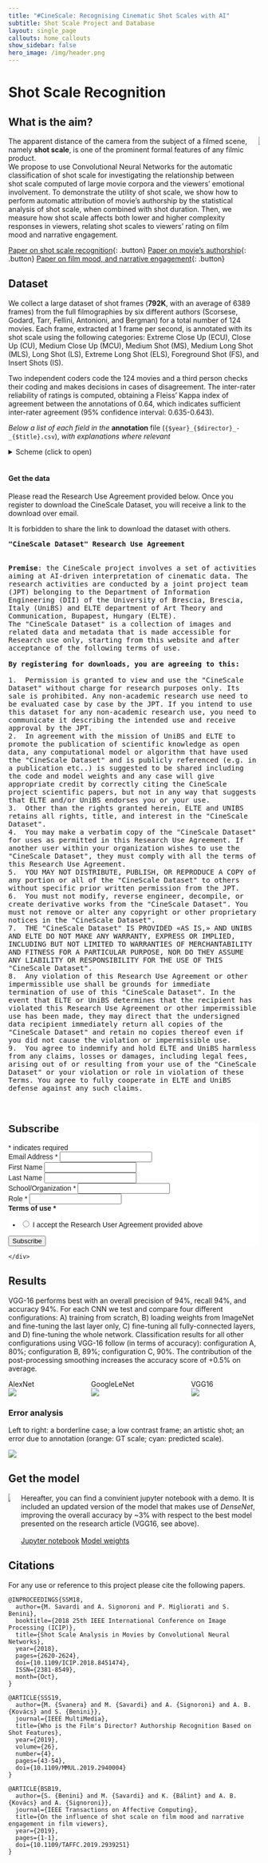 ```yaml
---
title: "#CineScale: Recognising Cinematic Shot Scales with AI"
subtitle: Shot Scale Project and Database
layout: single_page
callouts: home_callouts
show_sidebar: false
hero_image: /img/header.png
---
```


<!-- #region -->
# Shot Scale Recognition


## What is the aim?
<div class="columns is-mobile is-centered is-vcentered">
  <div class="column is-4">
    <span>The apparent distance of the camera from the subject of a filmed scene, namely <b>shot scale</b>, is one of the prominent formal features of any filmic product. <br/>
        We propose to use Convolutional Neural Networks for the automatic classification of shot scale for investigating the relationship between shot scale computed of large movie corpora and the viewers’ emotional involvement. To demonstrate the utility of shot scale, we show how to perform automatic attribution of movie’s authorship by the statistical analysis of shot scale, when combined with shot duration. Then, we measure how shot scale affects both lower and higher complexity responses in viewers, relating shot scales to viewers’ rating on film mood and narrative engagement.
      </span>
  </div>
  <div class="column">
    <img src="img/shottype.jpg">
  </div>
</div>

[Paper on shot scale recognition](https://ieeexplore.ieee.org/document/8451474){: .button}
[Paper on movie’s authorship](https://ieeexplore.ieee.org/document/8826335){: .button}
[Paper on film mood, and narrative engagement](https://ieeexplore.ieee.org/document/8822965){: .button}



<!-- #endregion -->

## Dataset

<!-- #region -->
We collect a large dataset of shot frames (<b>792K</b>, with an average of 6389 frames) from the full filmographies by six different authors (Scorsese, Godard, Tarr, Fellini, Antonioni, and Bergman) for a total number of 124 movies. Each frame, extracted at 1 frame per second, is annotated with its shot scale using the following categories: Extreme Close Up (ECU), Close Up (CU), Medium Close Up (MCU), Medium Shot (MS), Medium Long Shot (MLS), Long Shot (LS), Extreme Long Shot (ELS), Foreground Shot (FS), and Insert Shots (IS).

Two independent coders code the 124 movies and a third person checks their coding and makes decisions in cases of disagreement. The inter-rater reliability of ratings is computed, obtaining a Fleiss’ Kappa index of agreement between the annotations of 0.64, which indicates sufficient inter-rater agreement (95% confidence interval: 0.635-0.643).

*Below a list of each field in the* **annotation** file (`{$year}_{$director}_-_{$title}.csv`), *with explanations where relevant*
<details>
 <summary>Scheme (click to open)</summary>
    <table>
  <thead>
    <tr>
      <th>Attribute</th>
      <th>Description</th>
    </tr>
  </thead>
  <tbody>
    <tr>
      <td>time</td>
      <td>Time from the movie beginning</td>
    </tr>
    <tr>
      <td>shotscale</td>
      <td>Shot scale class, see next table </td>
    </tr>
  </tbody>    
    </table>
    
 
 <table>
  <thead>
    <tr>
      <th>Code</th>
      <th>Abbreviation</th>
      <th>Class</th>
    </tr>
  </thead>
  <tbody>
    <tr>
      <td>0</td>
      <td>FS</td>
      <td>Foreground Shot</td>
    </tr>
    <tr>
      <td>1</td>
      <td>ECU</td>
      <td>Extreme Close Up</td>
    </tr>
    <tr>
      <td>2</td>
      <td>CU</td>
      <td>Close Up</td>
    </tr>
    <tr>
      <td>3</td>
      <td>MCU</td>
      <td>Medium Close Up</td>
    </tr>
    <tr>
      <td>4</td>
      <td>MS</td>
      <td>Medium Shot</td>
    </tr>
    <tr>
      <td>5</td>
      <td>MLS</td>
      <td>Medium Long Shot</td>
    </tr>
    <tr>
      <td>6</td>
      <td>LS</td>
      <td>Long Shot</td>
    </tr>
    <tr>
      <td>7</td>
      <td>ELS</td>
      <td>Extreme Long Shot</td>
    </tr>
    <tr>
      <td>8</td>
      <td>IS</td>
      <td>Insert Shots</td>
    </tr>
    <tr>
      <td>9</td>
      <td>NA</td>
      <td>Not available</td>
    </tr>
  </tbody>    
 </table>
</details>
<br />
<!-- #endregion -->

<!-- #region -->
<section class="showcase">
    <div class="showcase-content">
    <h4 id="get-the-data">Get the data</h4>

Please read the Research Use Agreement provided below. Once you register to download the CineScale Dataset, you will receive a link to the download over email. 
        
It is forbidden to share the link to download the dataset with others.

<pre class="highlight" style="white-space: pre-wrap">
<b>"CineScale Dataset" Research Use Agreement</b>

<div style="text-align: left">
<b>Premise</b>: the CineScale project involves a set of activities aiming at AI-driven interpretation of cinematic data. The research activities are conducted by a joint project team (JPT) belonging to the Department of Information  Engineering (DII) of the University of Brescia, Brescia, Italy (UniBS) and ELTE department of Art Theory and Communication, Bupapest, Hungary (ELTE).
The "CineScale Dataset" is a collection of images and related data and metadata that is made accessible for Research use only, starting from this website and after acceptance of the following terms of use. 

<b>By registering for downloads, you are agreeing to this:</b>

1.	Permission is granted to view and use the "CineScale Dataset" without charge for research purposes only. Its sale is prohibited. Any non-academic research use need to be evaluated case by case by the JPT. If you intend to use this dataset for any non-academic research use, you need to communicate it describing the intended use and receive approval by the JPT.
2.	In agreement with the mission of UniBS and ELTE to promote the publication of scientific knowledge as open data, any computational model or algorithm that have used the "CineScale Dataset" and is publicly referenced (e.g. in a publication etc..) is suggested to be shared including the code and model weights and any case will give appropriate credit by correctly citing the CineScale project scientific papers, but not in any way that suggests that ELTE and/or UniBS endorses you or your use.
3.	Other than the rights granted herein, ELTE and UNIBS retains all rights, title, and interest in the "CineScale Dataset".
4.	You may make a verbatim copy of the "CineScale Dataset" for uses as permitted in this Research Use Agreement. If another user within your organization wishes to use the "CineScale Dataset", they must comply with all the terms of this Research Use Agreement.
5.	YOU MAY NOT DISTRIBUTE, PUBLISH, OR REPRODUCE A COPY of any portion or all of the "CineScale Dataset" to others without specific prior written permission from the JPT.
6.	You must not modify, reverse engineer, decompile, or create derivative works from the "CineScale Dataset". You must not remove or alter any copyright or other proprietary notices in the "CineScale Dataset".
7.	THE "CineScale Dataset" IS PROVIDED «AS IS,» AND UNIBS AND ELTE DO NOT MAKE ANY WARRANTY, EXPRESS OR IMPLIED, INCLUDING BUT NOT LIMITED TO WARRANTIES OF MERCHANTABILITY AND FITNESS FOR A PARTICULAR PURPOSE, NOR DO THEY ASSUME ANY LIABILITY OR RESPONSIBILITY FOR THE USE OF THIS "CineScale Dataset".
8.	Any violation of this Research Use Agreement or other impermissible use shall be grounds for immediate termination of use of this "CineScale Dataset". In the event that ELTE or UniBS determines that the recipient has violated this Research Use Agreement or other impermissible use has been made, they may direct that the undersigned data recipient immediately return all copies of the "CineScale Dataset" and retain no copies thereof even if you did not cause the violation or impermissible use.
9.	You agree to indemnify and hold ELTE and UniBS harmless from any claims, losses or damages, including legal fees, arising out of or resulting from your use of the "CineScale Dataset" or your violation or role in violation of these Terms. You agree to fully cooperate in ELTE and UniBS defense against any such claims.
</div>

</pre>


<!-- Begin Mailchimp Signup Form -->
<link href="//cdn-images.mailchimp.com/embedcode/classic-10_7.css" rel="stylesheet" type="text/css">
<style type="text/css">
	#mc_embed_signup{background:#fff; clear:left; font:14px Helvetica,Arial,sans-serif; }
	/* Add your own Mailchimp form style overrides in your site stylesheet or in this style block.
	   We recommend moving this block and the preceding CSS link to the HEAD of your HTML file. */
</style>
<div id="mc_embed_signup">
<form action="https://gmail.us2.list-manage.com/subscribe/post?u=e48e43990a072daed947d11cf&amp;id=609f59ff7f" method="post" id="mc-embedded-subscribe-form" name="mc-embedded-subscribe-form" class="validate" target="_blank" novalidate>
    <div id="mc_embed_signup_scroll">
	<h2>Subscribe</h2>
<div class="indicates-required"><span class="asterisk">*</span> indicates required</div>
<div class="mc-field-group">
	<label for="mce-EMAIL">Email Address  <span class="asterisk">*</span>
</label>
	<input type="email" value="" name="EMAIL" class="required email" id="mce-EMAIL">
</div>
<div class="mc-field-group">
	<label for="mce-FNAME">First Name </label>
	<input type="text" value="" name="FNAME" class="" id="mce-FNAME">
</div>
<div class="mc-field-group">
	<label for="mce-LNAME">Last Name </label>
	<input type="text" value="" name="LNAME" class="" id="mce-LNAME">
</div>
<div class="mc-field-group">
	<label for="mce-SCHOOL">School/Organization  <span class="asterisk">*</span>
</label>
	<input type="text" value="" name="SCHOOL" class="required" id="mce-SCHOOL">
</div>
<div class="mc-field-group">
	<label for="mce-ROLE">Role  <span class="asterisk">*</span>
</label>
	<input type="text" value="" name="ROLE" class="required" id="mce-ROLE">
</div>
<div class="mc-field-group input-group">
    <strong>Terms of use  <span class="asterisk">*</span>
</strong>
    <ul><li><input type="radio" value="I accept the Research User Agreement provided above" name="TERMS" id="mce-TERMS-0"><label for="mce-TERMS-0"> I accept the Research User Agreement provided above</label></li>
</ul>
</div>
	<div id="mce-responses" class="clear">
		<div class="response" id="mce-error-response" style="display:none"></div>
		<div class="response" id="mce-success-response" style="display:none"></div>
	</div>    <!-- real people should not fill this in and expect good things - do not remove this or risk form bot signups-->
    <div style="position: absolute; left: -5000px;" aria-hidden="true"><input type="text" name="b_e48e43990a072daed947d11cf_609f59ff7f" tabindex="-1" value=""></div>
    <div class="clear"><input type="submit" value="Subscribe" name="subscribe" id="mc-embedded-subscribe" class="button"></div>
    </div>
</form>
</div>
<script type='text/javascript' src='//s3.amazonaws.com/downloads.mailchimp.com/js/mc-validate.js'></script><script type='text/javascript'>(function($) {window.fnames = new Array(); window.ftypes = new Array();fnames[0]='EMAIL';ftypes[0]='email';fnames[1]='FNAME';ftypes[1]='text';fnames[2]='LNAME';ftypes[2]='text';fnames[3]='SCHOOL';ftypes[3]='text';fnames[4]='ROLE';ftypes[4]='text';fnames[5]='TERMS';ftypes[5]='radio';}(jQuery));var $mcj = jQuery.noConflict(true);</script>
<!--End mc_embed_signup-->
    
    </div>
</section>
<!-- #endregion -->

<!-- #region -->
## Results

VGG-16 performs best with an overall precision of 94%, recall 94%, and accuracy 94%. 
For each CNN we test and compare four different configurations: A) training from scratch, B) loading weights from ImageNet and fine-tuning the last layer only, C) fine-tuning all fully-connected layers, and D) fine-tuning the whole network. 
Classification results for all other configurations using VGG-16 follow (in terms of accuracy): configuration A, 80%; configuration B, 89%; configuration C, 90%. The contribution of the post-processing smoothing increases the accuracy score of +0.5% on average. 

<div class="columns is-mobile is-centered is-vcentered">
  <div class="column is-3">
      AlexNet<br/>
      <img src="img/alex-4.png">
  </div>
  <div class="column is-3">
      GoogleLeNet<br/>
      <img src="img/google-4.png">
  </div>
  <div class="column is-3">
      VGG16<br/>
      <img src="img/vgg-4v2.png">
  </div>
</div>


### Error analysis
Left to right: a borderline case; a low contrast frame; an artistic shot; an error due to annotation (orange: GT scale; cyan: predicted scale). 
<div class="columns is-mobile is-centered is-vcentered">
  <div class="column is-6">
    <img src="img/errors.jpg">
  </div>
</div>
<!-- #endregion -->

## Get the model

<div class="columns is-mobile is-centered is-vcentered">
  <div class="column is-5">
      <img src="img/arch.png">
  </div>
  <div class="column">
    <span>
        Hereafter, you can find a convinient jupyter notebook with a demo. It is included an updated version of the model that makes use of <i>DenseNet</i>, improving the overall accuracy by ~3% with respect to the best model presented on the research article (VGG16, see above). <br /><br />
        <a href="model/ShotScale-test.ipynb" class="button is-primary is-outlined is-medium">Jupyter notebook</a>
        <a href="model/model_shotscale_967.h5" class="button is-info is-outlined is-medium">Model weights</a>
    </span>
  </div>
</div>


## Citations

For any use or reference to this project please cite the following papers.

```
@INPROCEEDINGS{SSM18, 
  author={M. Savardi and A. Signoroni and P. Migliorati and S. Benini}, 
  booktitle={2018 25th IEEE International Conference on Image Processing (ICIP)}, 
  title={Shot Scale Analysis in Movies by Convolutional Neural Networks}, 
  year={2018}, 
  pages={2620-2624}, 
  doi={10.1109/ICIP.2018.8451474}, 
  ISSN={2381-8549}, 
  month={Oct},
}

@ARTICLE{SSS19,
  author={M. {Svanera} and M. {Savardi} and A. {Signoroni} and A. B. {Kovács} and S. {Benini}},
  journal={IEEE MultiMedia}, 
  title={Who is the Film's Director? Authorship Recognition Based on Shot Features}, 
  year={2019},
  volume={26},
  number={4},
  pages={43-54},
  doi={10.1109/MMUL.2019.2940004}
}

@ARTICLE{BSB19,
  author={S. {Benini} and M. {Savardi} and K. {Bálint} and A. B. {Kovács} and A. {Signoroni}},
  journal={IEEE Transactions on Affective Computing}, 
  title={On the influence of shot scale on film mood and narrative engagement in film viewers}, 
  year={2019},
  pages={1-1},
  doi={10.1109/TAFFC.2019.2939251}
}
  
```
